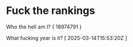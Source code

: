 # Fuck the rankings

Who the hell am I?
{ 18974791 }

What fucking year is it?
[ 2025-03-14T15:53:20Z ]
